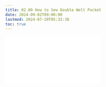 ```yaml
---
title: 02.00 How to Sew Double Welt Pocket
date: 2024-09-02T09:00:00
lastmod: 2024-07-20T05:32:38
toc: true
---
```


![Link to included file contents](../../../../sewing/how-to-sew-a-double-welt-pocket.md)
